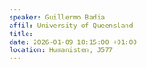```yaml
---
speaker: Guillermo Badia
affil: University of Queensland
title: 
date: 2026-01-09 10:15:00 +01:00
location: Humanisten, J577
---
```


    
